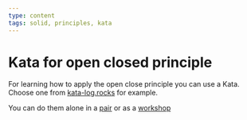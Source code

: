 ```yaml
---
type: content
tags: solid, principles, kata
---
```

# Kata for open closed principle

For learning how to apply the open close principle you can use a Kata.
Choose one from [kata-log.rocks](http://kata-log.rocks/solid-principles.html) for example.

You can do them alone in a [pair](pair_programming.md) or as a [workshop](workshop-kata.md) 
